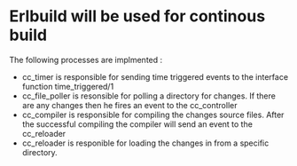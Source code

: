 # Erlbuild will be used for continous build 



The following processes are implmented :

- cc_timer is responsible for sending time triggered events to the interface function time_triggered/1
- cc_file_poller is resonsible for polling a directory for changes. If there are any changes then he fires an event to the cc_controller
- cc_compiler is responsible for compiling the changes source files. After the successful compiling the compiler will send an event to the cc_reloader
- cc_reloader is responible for loading the changes  in from a specific directory. 

